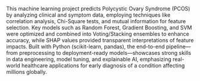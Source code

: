 This machine learning project predicts Polycystic Ovary Syndrome (PCOS) by analyzing clinical and symptom data, employing techniques like correlation analysis, Chi-Square tests, and mutual information for feature selection. Key models such as Random Forest, Gradient Boosting, and SVM were optimized and combined into Voting/Stacking ensembles to enhance accuracy, while SHAP values provided transparent interpretations of feature impacts. Built with Python (scikit-learn, pandas), the end-to-end pipeline—from preprocessing to deployment-ready models—showcases strong skills in data engineering, model tuning, and explainable AI, emphasizing real-world healthcare applications for early diagnosis of a condition affecting millions globally.
